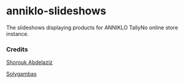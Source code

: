 # anniklo-slideshows
The slideshows displaying products for ANNIKLO TallyNo online store instance.

### Credits

[Shorouk Abdelaziz](https://github.com/ShoroukAziz)

[Solygambas](https://codepen.io/solygambas/pen/JjEoEdb) 
